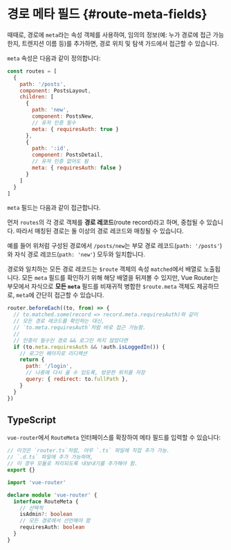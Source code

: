 # 경로 메타 필드 {#route-meta-fields}

때때로, 경로에 `meta`라는 속성 객체를 사용하여,
임의의 정보(예: 누가 경로에 접근 가능한지, 트렌지션 이름 등)를 추가하면,
경로 위치 및 탐색 가드에서 접근할 수 있습니다.

`meta` 속성은 다음과 같이 정의합니다:

```js
const routes = [
  {
    path: '/posts',
    component: PostsLayout,
    children: [
      {
        path: 'new',
        component: PostsNew,
        // 유저 인증 필수
        meta: { requiresAuth: true }
      },
      {
        path: ':id',
        component: PostsDetail,
        // 유저 인증 없어도 됨
        meta: { requiresAuth: false }
      }
    ]
  }
]
```

`meta` 필드는 다음과 같이 접근합니다.

<!-- TODO: the explanation about route records should be explained before and things should be moved here -->

먼저 `routes`의 각 경로 객체를 **경로 레코드**(route record)라고 하며, 중첩될 수 있습니다.
따라서 매칭된 경로는 둘 이상의 경로 레코드와 매칭될 수 있습니다.

예를 들어 위처럼 구성된 경로에서 `/posts/new`는 부모 경로 레코드(`path: '/posts'`)와 자식 경로 레코드(`path: 'new'`) 모두와 일치합니다.

경로와 일치하는 모든 경로 레코드는 `$route` 객체의 속성 `matched`에서 배열로 노출됩니다.
모든 `meta` 필드를 확인하기 위해 해당 배열을 뒤져볼 수 있지만,
Vue Router는 부모에서 자식으로 **모든 `meta`** 필드를 비재귀적 병합한 `$route.meta` 객체도 제공하므로,
`meta`에 간단히 접근할 수 있습니다.

```js
router.beforeEach((to, from) => {
  // to.matched.some(record => record.meta.requiresAuth)와 같이
  // 모든 경로 레코드를 확인하는 대신,
  // `to.meta.requiresAuth`처럼 바로 접근 가능함.
  //
  // 인증이 필수인 경로 && 로그인 하지 않았다면
  if (to.meta.requiresAuth && !auth.isLoggedIn()) {
    // 로그인 페이지로 리디렉션
    return {
      path: '/login',
      // 나중에 다시 올 수 있도록, 방문한 위치를 저장
      query: { redirect: to.fullPath },
    }
  }
})
```

## TypeScript

`vue-router`에서 `RouteMeta` 인터페이스를 확장하여 메타 필드를 입력할 수 있습니다:

```ts
// 이것은 `router.ts`처럼, 아무 `.ts` 파일에 직접 추가 가능.
// `.d.ts` 파일에 추가 가능하며,
// 이 경우 모듈로 처리되도록 내보내기를 추가해야 함.
export {}

import 'vue-router'

declare module 'vue-router' {
  interface RouteMeta {
    // 선택적
    isAdmin?: boolean
    // 모든 경로에서 선언해야 함
    requiresAuth: boolean
  }
}
```
